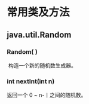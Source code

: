 # 常用类及方法

## java.util.Random

### Random( )

​	构造一个新的随机数生成器。

### int nextlnt(int n)

返回一个 0 ~ n-丨之间的随机数。

